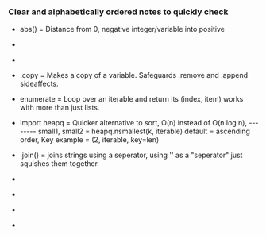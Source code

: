 ### Clear and alphabetically ordered notes to quickly check

- abs() = Distance from 0, negative integer/variable into positive
+ 
- 
+ .copy = Makes a copy of a variable. Safeguards .remove and .append sideaffects.
- enumerate =  Loop over an iterable and return its (index, item) works with more than just lists.
+ import heapq = Quicker alternative to sort, O(n) instead of O(n log n), -------- small1, small2 = heapq.nsmallest(k, iterable)  default = ascending order, Key example = (2, iterable, key=len)   
- .join() = joins strings using a seperator, using '' as a "seperator" just squishes them together. 
+
-
+
-
